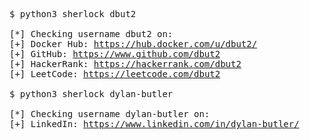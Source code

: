 <pre>
$ python3 sherlock dbut2

[*] Checking username dbut2 on:
[+] Docker Hub: <a href="https://hub.docker.com/u/dbut2/" target="_blank">https://hub.docker.com/u/dbut2/</a>
[+] GitHub: <a href="https://www.github.com/dbut2" target="_blank">https://www.github.com/dbut2</a>
[+] HackerRank: <a href="https://hackerrank.com/dbut2" target="_blank">https://hackerrank.com/dbut2</a>
[+] LeetCode: <a href="https://leetcode.com/dbut2" target="_blank">https://leetcode.com/dbut2</a>

$ python3 sherlock dylan-butler

[*] Checking username dylan-butler on:
[+] LinkedIn: <a href="https://www.linkedin.com/in/dylan-butler/" target="_blank">https://www.linkedin.com/in/dylan-butler/</a>
</pre>
